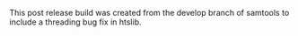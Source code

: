 This post release build was created from the develop branch of
samtools to include a threading bug fix in htslib.
